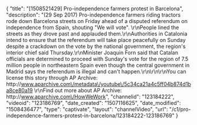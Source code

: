{
    "title": "[1508521429] Pro-independence farmers protest in Barcelona",
    "description": "(29 Sep 2017) Pro-independence farmers riding tractors rode down Barcelona streets on Friday ahead of a disputed referendum on independence from Spain, shouting \"We will vote\". \r\nPeople lined the streets as they drove past and applauded them.\r\nAuthorities in Catalonia intend to ensure that the referendum will take place peacefully on Sunday despite a crackdown on the vote by the national government, the region's interior chief said Thursday.\r\nMinister Joaquin Forn said that Catalan officials are determined to proceed with Sunday's vote for the region of 7.5 million people in northeastern Spain even though the central government in Madrid says the referendum is illegal and can't happen.\r\n\r\n\r\nYou can license this story through AP Archive: http:\/\/www.aparchive.com\/metadata\/youtube\/5c34ca21a4c5ff04b874d1ba8ce80a19 \r\nFind out more about AP Archive: http:\/\/www.aparchive.com\/HowWeWork",
    "channelid": "123184222",
    "videoid": "123186769",
    "date_created": "1507116625",
    "date_modified": "1508436477",
    "type": "captivate",
    "layout": "channelVideo",
    "url": "\/c1\/pro-independence-farmers-protest-in-barcelona\/123184222-123186769"
}